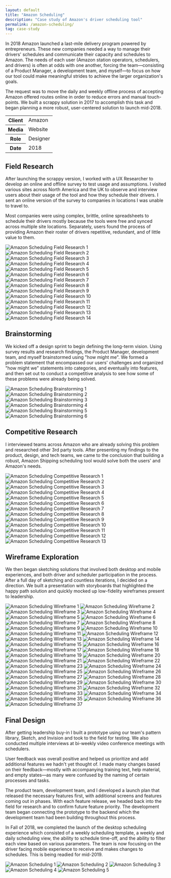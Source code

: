 ```yaml
---
layout: default
title: "Amazon Scheduling"
description: "Case study of Amazon's driver scheduling tool"
permalink: /amazon-scheduling/
tag: case-study
---
```


<section class="grid grid-item-12/12">
	<div class="grid-item-12/12 grid-item-7/12@md">
		<p>In 2018 Amazon launched a last-mile delivery program powered by entrepreneurs. These new companies needed a way to manage their drivers' schedules and communicate their capacity and schedules to Amazon. The needs of each user (Amazon station operators, schedulers, and drivers) is often at odds with one another, forcing the team&mdash;consisting of a Product Manager, a development team, and myself&mdash;to focus on how our tool could make meaningful strides to achieve the larger organization's goals.</p>
		<p>The request was to move the daily and weekly offline process of accepting Amazon offered routes online in order to reduce errors and manual touch-points. We built a scrappy solution in 2017 to accomplish this task and began planning a more robust, user-centered solution to launch mid-2018.</p>
	</div>
	<aside class="project-meta grid-item-12/12 grid-item-5/12@md">
		<table>
			<tbody>
				<tr>
					<th>Client</th>
					<td>Amazon</td>
				</tr>
				<tr>
					<th>Media</th>
					<td>Website</td>
				</tr>
				<tr>
					<th>Role</th>
					<td>Designer</td>
				</tr>
				<tr>
					<th>Date</th>
					<td>2018</td>
				</tr>
			</tbody>
		</table>
	</aside>
</section>
<section class="grid grid-item-12/12">
	<div class="grid-item-12/12 grid-item-4/12@md">
		<h2 class="mb-3">Field Research</h2>
		<p>After launching the scrappy version, I worked with a UX Researcher to develop an online and offline survey to test usage and assumptions. I visited various sites across North America and the UK to observe and interview users about their usage of the tool and how they schedule their drivers. I sent an online version of the survey to companies in locations I was unable to travel to.</p>
		<p>Most companies were using complex, brittle, online spreadsheets to schedule their drivers mostly because the tools were free and synced across multiple site locations. Separately, users found the process of providing Amazon their roster of drivers repetitive, redundant, and of little value to them.</p>
	</div>
	<div class="grid-item-12/12 grid-item-8/12@md grid">
		<img src="blank.gif" class="lazy grid-item-4/12" data-src="{{ site.cdn }}/amazon-scheduling-field-research-01.jpg" alt="Amazon Scheduling Field Research 1">
		<img src="blank.gif" class="lazy grid-item-4/12" data-src="{{ site.cdn }}/amazon-scheduling-field-research-02.jpg" alt="Amazon Scheduling Field Research 2">
		<img src="blank.gif" class="lazy grid-item-4/12" data-src="{{ site.cdn }}/amazon-scheduling-field-research-03.jpg" alt="Amazon Scheduling Field Research 3">
		<img src="blank.gif" class="lazy grid-item-4/12" data-src="{{ site.cdn }}/amazon-scheduling-field-research-04.jpg" alt="Amazon Scheduling Field Research 4">
		<img src="blank.gif" class="lazy grid-item-4/12" data-src="{{ site.cdn }}/amazon-scheduling-field-research-05.jpg" alt="Amazon Scheduling Field Research 5">
		<img src="blank.gif" class="lazy grid-item-4/12" data-src="{{ site.cdn }}/amazon-scheduling-field-research-06.jpg" alt="Amazon Scheduling Field Research 6">
		<img src="blank.gif" class="lazy grid-item-4/12" data-src="{{ site.cdn }}/amazon-scheduling-field-research-07.jpg" alt="Amazon Scheduling Field Research 7">
		<img src="blank.gif" class="lazy grid-item-4/12" data-src="{{ site.cdn }}/amazon-scheduling-field-research-08.jpg" alt="Amazon Scheduling Field Research 8">
		<img src="blank.gif" class="lazy grid-item-4/12" data-src="{{ site.cdn }}/amazon-scheduling-field-research-09.jpg" alt="Amazon Scheduling Field Research 9">
		<img src="blank.gif" class="lazy grid-item-4/12" data-src="{{ site.cdn }}/amazon-scheduling-field-research-10.jpg" alt="Amazon Scheduling Field Research 10">
		<img src="blank.gif" class="lazy grid-item-4/12" data-src="{{ site.cdn }}/amazon-scheduling-field-research-11.jpg" alt="Amazon Scheduling Field Research 11">
		<img src="blank.gif" class="lazy grid-item-4/12" data-src="{{ site.cdn }}/amazon-scheduling-field-research-12.jpg" alt="Amazon Scheduling Field Research 12">
		<img src="blank.gif" class="lazy grid-item-4/12" data-src="{{ site.cdn }}/amazon-scheduling-field-research-13.jpg" alt="Amazon Scheduling Field Research 13">
		<img src="blank.gif" class="lazy grid-item-4/12" data-src="{{ site.cdn }}/amazon-scheduling-field-research-14.jpg" alt="Amazon Scheduling Field Research 14">
	</div>
</section>
<section class="grid grid-item-12/12">
	<div class="grid-item-12/12 grid-item-4/12@md">
		<h2 class="mb-3">Brainstorming</h2>
		<p>We kicked off a design sprint to begin defining the long-term vision. Using survey results and research findings, the Product Manager, development team, and myself brainstormed using "how might me". We formed a problem statement that encompassed our users' challenges and organized "how might we" statements into categories, and eventually into features, and then set out to conduct a competitive analysis to see how some of these problems were already being solved.</p>
	</div>
	<div class="grid-item-12/12 grid-item-8/12@md grid">
		<img src="blank.gif" class="lazy grid-item-4/12" data-src="{{ site.cdn }}/amazon-scheduling-brainstorming-01.jpg" alt="Amazon Scheduling Brainstorming 1">
		<img src="blank.gif" class="lazy grid-item-4/12" data-src="{{ site.cdn }}/amazon-scheduling-brainstorming-02.jpg" alt="Amazon Scheduling Brainstorming 2">
		<img src="blank.gif" class="lazy grid-item-4/12" data-src="{{ site.cdn }}/amazon-scheduling-brainstorming-03.jpg" alt="Amazon Scheduling Brainstorming 3">
		<img src="blank.gif" class="lazy grid-item-4/12" data-src="{{ site.cdn }}/amazon-scheduling-brainstorming-04.jpg" alt="Amazon Scheduling Brainstorming 4">
		<img src="blank.gif" class="lazy grid-item-4/12" data-src="{{ site.cdn }}/amazon-scheduling-brainstorming-05.jpg" alt="Amazon Scheduling Brainstorming 5">
		<img src="blank.gif" class="lazy grid-item-4/12" data-src="{{ site.cdn }}/amazon-scheduling-brainstorming-06.jpg" alt="Amazon Scheduling Brainstorming 6">
	</div>
</section>
<section class="grid grid-item-12/12">
	<div class="grid-item-12/12 grid-item-4/12@md">
		<h2 class="mb-3">Competitive Research</h2>
		<p>I interviewed teams across Amazon who are already solving this problem and researched other 3rd party tools. After presenting my findings to the product, design, and tech teams, we came to the conclusion that building a robust, Amazon Shipping scheduling tool would solve both the users' and Amazon's needs.</p>
	</div>
	<div class="grid-item-12/12 grid-item-8/12@md grid">
		<img src="blank.gif" class="lazy grid-item-4/12" data-src="{{ site.cdn }}/amazon-scheduling-competitive-research-01.jpg" alt="Amazon Scheduling Competitive Research 1">
		<img src="blank.gif" class="lazy grid-item-4/12" data-src="{{ site.cdn }}/amazon-scheduling-competitive-research-02.jpg" alt="Amazon Scheduling Competitive Research 2">
		<img src="blank.gif" class="lazy grid-item-4/12" data-src="{{ site.cdn }}/amazon-scheduling-competitive-research-03.jpg" alt="Amazon Scheduling Competitive Research 3">
		<img src="blank.gif" class="lazy grid-item-4/12" data-src="{{ site.cdn }}/amazon-scheduling-competitive-research-04.jpg" alt="Amazon Scheduling Competitive Research 4">
		<img src="blank.gif" class="lazy grid-item-4/12" data-src="{{ site.cdn }}/amazon-scheduling-competitive-research-05.jpg" alt="Amazon Scheduling Competitive Research 5">
		<img src="blank.gif" class="lazy grid-item-4/12" data-src="{{ site.cdn }}/amazon-scheduling-competitive-research-06.png" alt="Amazon Scheduling Competitive Research 6">
		<img src="blank.gif" class="lazy grid-item-4/12" data-src="{{ site.cdn }}/amazon-scheduling-competitive-research-07.png" alt="Amazon Scheduling Competitive Research 7">
		<img src="blank.gif" class="lazy grid-item-4/12" data-src="{{ site.cdn }}/amazon-scheduling-competitive-research-08.png" alt="Amazon Scheduling Competitive Research 8">
		<img src="blank.gif" class="lazy grid-item-4/12" data-src="{{ site.cdn }}/amazon-scheduling-competitive-research-09.png" alt="Amazon Scheduling Competitive Research 9">
		<img src="blank.gif" class="lazy grid-item-4/12" data-src="{{ site.cdn }}/amazon-scheduling-competitive-research-10.png" alt="Amazon Scheduling Competitive Research 10">
		<img src="blank.gif" class="lazy grid-item-4/12" data-src="{{ site.cdn }}/amazon-scheduling-competitive-research-11.png" alt="Amazon Scheduling Competitive Research 11">
		<img src="blank.gif" class="lazy grid-item-4/12" data-src="{{ site.cdn }}/amazon-scheduling-competitive-research-12.png" alt="Amazon Scheduling Competitive Research 12">
		<img src="blank.gif" class="lazy grid-item-4/12" data-src="{{ site.cdn }}/amazon-scheduling-competitive-research-13.png" alt="Amazon Scheduling Competitive Research 13">
	</div>
</section>
<section class="grid grid-item-12/12">
	<div class="grid-item-12/12 grid-item-4/12@md">
		<h2 class="mb-3">Wireframe Exploration</h2>
		<p>We then began sketching solutions that involved both desktop and mobile experiences, and both driver and scheduler participation in the process. After a full day of sketching and countless iterations, I decided on a direction. We built a presentation with storyboards that highlighted the happy path solution and quickly mocked up low-fidelity wireframes present to leadership.</p>
	</div>
	<div class="grid-item-12/12 grid-item-8/12@md grid">
		<img src="blank.gif" class="lazy grid-item-4/12" data-src="{{ site.cdn }}/amazon-scheduling-wireframe-01.png" alt="Amazon Scheduling Wireframe 1">
		<img src="blank.gif" class="lazy grid-item-4/12" data-src="{{ site.cdn }}/amazon-scheduling-wireframe-02.png" alt="Amazon Scheduling Wireframe 2">
		<img src="blank.gif" class="lazy grid-item-4/12" data-src="{{ site.cdn }}/amazon-scheduling-wireframe-03.png" alt="Amazon Scheduling Wireframe 3">
		<img src="blank.gif" class="lazy grid-item-4/12" data-src="{{ site.cdn }}/amazon-scheduling-wireframe-04.png" alt="Amazon Scheduling Wireframe 4">
		<img src="blank.gif" class="lazy grid-item-4/12" data-src="{{ site.cdn }}/amazon-scheduling-wireframe-05.png" alt="Amazon Scheduling Wireframe 5">
		<img src="blank.gif" class="lazy grid-item-4/12" data-src="{{ site.cdn }}/amazon-scheduling-wireframe-06.png" alt="Amazon Scheduling Wireframe 6">
		<img src="blank.gif" class="lazy grid-item-4/12" data-src="{{ site.cdn }}/amazon-scheduling-wireframe-07.png" alt="Amazon Scheduling Wireframe 7">
		<img src="blank.gif" class="lazy grid-item-4/12" data-src="{{ site.cdn }}/amazon-scheduling-wireframe-08.png" alt="Amazon Scheduling Wireframe 8">
		<img src="blank.gif" class="lazy grid-item-4/12" data-src="{{ site.cdn }}/amazon-scheduling-wireframe-09.png" alt="Amazon Scheduling Wireframe 9">
		<img src="blank.gif" class="lazy grid-item-4/12" data-src="{{ site.cdn }}/amazon-scheduling-wireframe-10.png" alt="Amazon Scheduling Wireframe 10">
		<img src="blank.gif" class="lazy grid-item-4/12" data-src="{{ site.cdn }}/amazon-scheduling-wireframe-11.png" alt="Amazon Scheduling Wireframe 11">
		<img src="blank.gif" class="lazy grid-item-4/12" data-src="{{ site.cdn }}/amazon-scheduling-wireframe-12.png" alt="Amazon Scheduling Wireframe 12">
		<img src="blank.gif" class="lazy grid-item-4/12" data-src="{{ site.cdn }}/amazon-scheduling-wireframe-13.png" alt="Amazon Scheduling Wireframe 13">
		<img src="blank.gif" class="lazy grid-item-4/12" data-src="{{ site.cdn }}/amazon-scheduling-wireframe-14.png" alt="Amazon Scheduling Wireframe 14">
		<img src="blank.gif" class="lazy grid-item-4/12" data-src="{{ site.cdn }}/amazon-scheduling-wireframe-15.png" alt="Amazon Scheduling Wireframe 15">
		<img src="blank.gif" class="lazy grid-item-4/12" data-src="{{ site.cdn }}/amazon-scheduling-wireframe-16.png" alt="Amazon Scheduling Wireframe 16">
		<img src="blank.gif" class="lazy grid-item-4/12" data-src="{{ site.cdn }}/amazon-scheduling-wireframe-17.png" alt="Amazon Scheduling Wireframe 17">
		<img src="blank.gif" class="lazy grid-item-4/12" data-src="{{ site.cdn }}/amazon-scheduling-wireframe-18.png" alt="Amazon Scheduling Wireframe 18">
		<img src="blank.gif" class="lazy grid-item-4/12" data-src="{{ site.cdn }}/amazon-scheduling-wireframe-19.png" alt="Amazon Scheduling Wireframe 19">
		<img src="blank.gif" class="lazy grid-item-4/12" data-src="{{ site.cdn }}/amazon-scheduling-wireframe-20.png" alt="Amazon Scheduling Wireframe 20">
		<img src="blank.gif" class="lazy grid-item-4/12" data-src="{{ site.cdn }}/amazon-scheduling-wireframe-21.png" alt="Amazon Scheduling Wireframe 21">
		<img src="blank.gif" class="lazy grid-item-4/12" data-src="{{ site.cdn }}/amazon-scheduling-wireframe-22.png" alt="Amazon Scheduling Wireframe 22">
		<img src="blank.gif" class="lazy grid-item-4/12" data-src="{{ site.cdn }}/amazon-scheduling-wireframe-23.png" alt="Amazon Scheduling Wireframe 23">
		<img src="blank.gif" class="lazy grid-item-4/12" data-src="{{ site.cdn }}/amazon-scheduling-wireframe-24.png" alt="Amazon Scheduling Wireframe 24">
		<img src="blank.gif" class="lazy grid-item-4/12" data-src="{{ site.cdn }}/amazon-scheduling-wireframe-25.png" alt="Amazon Scheduling Wireframe 25">
		<img src="blank.gif" class="lazy grid-item-4/12" data-src="{{ site.cdn }}/amazon-scheduling-wireframe-26.png" alt="Amazon Scheduling Wireframe 26">
		<img src="blank.gif" class="lazy grid-item-4/12" data-src="{{ site.cdn }}/amazon-scheduling-wireframe-27.png" alt="Amazon Scheduling Wireframe 27">
		<img src="blank.gif" class="lazy grid-item-4/12" data-src="{{ site.cdn }}/amazon-scheduling-wireframe-28.png" alt="Amazon Scheduling Wireframe 28">
		<img src="blank.gif" class="lazy grid-item-4/12" data-src="{{ site.cdn }}/amazon-scheduling-wireframe-29.png" alt="Amazon Scheduling Wireframe 29">
		<img src="blank.gif" class="lazy grid-item-4/12" data-src="{{ site.cdn }}/amazon-scheduling-wireframe-30.png" alt="Amazon Scheduling Wireframe 30">
		<img src="blank.gif" class="lazy grid-item-4/12" data-src="{{ site.cdn }}/amazon-scheduling-wireframe-31.png" alt="Amazon Scheduling Wireframe 31">
		<img src="blank.gif" class="lazy grid-item-4/12" data-src="{{ site.cdn }}/amazon-scheduling-wireframe-32.png" alt="Amazon Scheduling Wireframe 32">
		<img src="blank.gif" class="lazy grid-item-4/12" data-src="{{ site.cdn }}/amazon-scheduling-wireframe-33.png" alt="Amazon Scheduling Wireframe 33">
		<img src="blank.gif" class="lazy grid-item-4/12" data-src="{{ site.cdn }}/amazon-scheduling-wireframe-34.png" alt="Amazon Scheduling Wireframe 34">
		<img src="blank.gif" class="lazy grid-item-4/12" data-src="{{ site.cdn }}/amazon-scheduling-wireframe-35.png" alt="Amazon Scheduling Wireframe 35">
		<img src="blank.gif" class="lazy grid-item-4/12" data-src="{{ site.cdn }}/amazon-scheduling-wireframe-36.png" alt="Amazon Scheduling Wireframe 36">
		<img src="blank.gif" class="lazy grid-item-4/12" data-src="{{ site.cdn }}/amazon-scheduling-wireframe-37.png" alt="Amazon Scheduling Wireframe 37">
	</div>
</section>
<section class="grid grid-item-12/12">
	<div class="grid-item-12/12 grid-item-4/12@md">
		<h2 class="mb-3">Final Design</h2>
		<p>After getting leadership buy-in I built a prototype using our team's pattern library, Sketch, and Invision and took to the field for testing. We also conducted multiple interviews at bi-weekly video conference meetings with schedulers.</p>
		<p>User feedback was overall positive and helped us prioritize and add additional features we hadn't yet thought of. I made many changes based on their feedback—mostly with accompanying training text, help material, and empty states—as many were confused by the naming of certain processes and tasks.</p>
		<p>The product team, development team, and I developed a launch plan that released the necessary features first, with additional screens and features coming out in phases. With each feature release, we headed back into the field for research and to confirm future feature priority. The development team began connecting the prototype to the backend which the development team had been building throughout this process.</p>
		<p>In Fall of 2018, we completed the launch of the desktop scheduling experience which consisted of a weekly scheduling template, a weekly and daily scheduling view, the ability to schedule time-off, and the ability to filter each view based on various parameters. The team is now focusing on the driver facing mobile experience to receive and makes changes to schedules. This is being readied for mid-2019.</p>
	</div>
	<div class="grid-item-12/12 grid-item-8/12@md grid">
		<img src="blank.gif" class="lazy grid-item-12/12" data-src="{{ site.cdn }}/amazon-scheduling-final-01.png" alt="Amazon Scheduling 1">
		<img src="blank.gif" class="lazy grid-item-12/12" data-src="{{ site.cdn }}/amazon-scheduling-final-02.png" alt="Amazon Scheduling 2">
		<img src="blank.gif" class="lazy grid-item-12/12" data-src="{{ site.cdn }}/amazon-scheduling-final-03.png" alt="Amazon Scheduling 3">
		<img src="blank.gif" class="lazy grid-item-12/12" data-src="{{ site.cdn }}/amazon-scheduling-final-04.png" alt="Amazon Scheduling 4">
		<img src="blank.gif" class="lazy grid-item-12/12" data-src="{{ site.cdn }}/amazon-scheduling-final-05.png" alt="Amazon Scheduling 5">
	</div>
</section>
